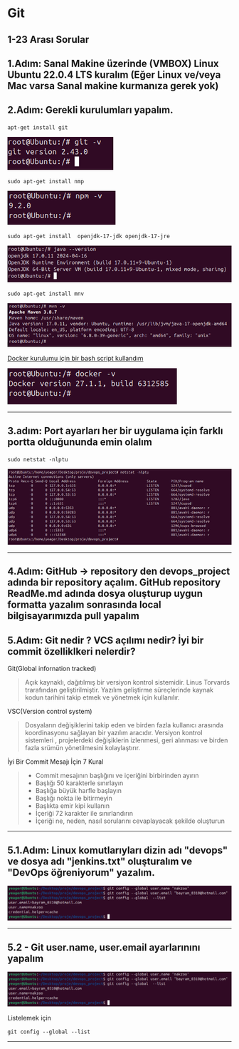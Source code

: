# Git
## 1-23 Arası Sorular 

1.Adım: Sanal Makine üzerinde (VMBOX) Linux Ubuntu 22.0.4 LTS kuralım (Eğer Linux ve/veya Mac varsa Sanal makine kurmanıza gerek yok)
---


2.Adım: Gerekli kurulumları yapalım.
---

```
apt-get install git
```
![text](../images/2.1.git.png) 


```
sudo apt-get install nmp
```


![text](../images/2.2.npm.png) 

```
sudo apt-get install  openjdk-17-jdk openjdk-17-jre
```


![text](../images/2.4jdk.png) 

```
sudo apt-get install mnv
```

![text](../images/2.3.mvn.png) 


[Docker kurulumu için bir bash script kullandım](ReadMe.md) 


![text](../images/2.5.docker.png) 

---


3.adım: Port ayarları her bir uygulama için farklı portta olduğununda emin olalım
---

```
sudo netstat -nlptu
```

![text](../images/3.ports.png) 

---

4.Adım: GitHub -> repository den   devops_project adında bir repository açalım. GitHub repository ReadMe.md adında dosya oluşturup uygun formatta yazalım sonrasında local bilgisayarımızda pull yapalım
---

5.Adım: Git nedir ? VCS açılımı nedir? İyi bir commit özelliklkeri nelerdir?
---

Git(Global infornation tracked)
 > Açık kaynaklı, dağıtılmış bir versiyon kontrol sistemidir. Linus Torvards trarafından geliştirilmiştir. Yazılım geliştirme süreçlerinde kaynak kodun tarihini takip etmek ve yönetmek için kullanılır.

VSC(Version control system)
  > Dosyaların değişiklerini takip eden ve birden fazla kullanıcı arasında koordinasyonu sağlayan bir yazılım aracıdır. Versiyon kontrol sistemleri , projelerdeki değişiklerin izlenmesi, geri alınması ve birden fazla srümün yönetilmesini kolaylaştırır.

İyi Bir Commit Mesajı İçin 7 Kural

> * Commit mesajının başlığını ve içeriğini birbirinden ayırın
> * Başlığı 50 karakterle sınırlayın
> * Başlığa büyük harfle başlayın
> * Başlığı nokta ile bitirmeyin
> * Başlıkta emir kipi kullanın
> * İçeriği 72 karakter ile sınırlandırın
> * İçeriği ne, neden, nasıl sorularını cevaplayacak şekilde oluşturun

---

5.1.Adım: Linux komutlarıyları dizin adı "devops" ve dosya adı "jenkins.txt" oluşturalım ve "DevOps öğreniyorum" yazalım.
---

![text](<../images/5.2 git.png>)

---

5.2 -  Git user.name, user.email ayarlarınını yapalım
---
![text](<../images/5.1.user-email.png>)

Listelemek için

```
git config --global --list
```

---


